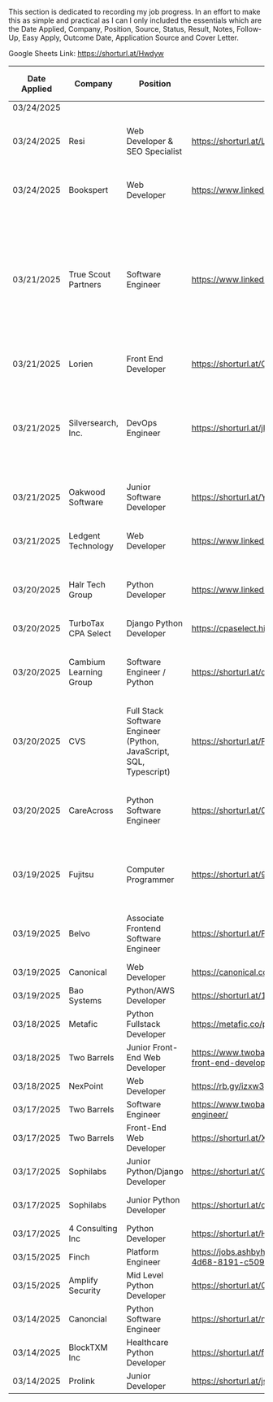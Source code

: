 This section is dedicated to recording my job progress. In an effort to make this as simple and practical as I can I only included the essentials which are the Date Applied, Company, Position, Source, Status, Result, Notes, Follow-Up, Easy Apply, Outcome Date, Application Source and Cover Letter. 

Google Sheets Link: https://shorturl.at/Hwdyw

| Date Applied | Company                | Position                                                           | Source                                                               | Status   | Result                 | Notes                                                                                                                                                  | Follow-Up | Easy Apply | Outcome Date | Application Source                                                 | Cover Letter Sent |
| ------------ | ---------------------- | ------------------------------------------------------------------ | -------------------------------------------------------------------- | -------- | ---------------------- | ------------------------------------------------------------------------------------------------------------------------------------------------------ | --------- | ---------- | ------------ | ------------------------------------------------------------------ | ----------------- |
| 03/24/2025   |                        |                                                                    |                                                                      |          |                        |                                                                                                                                                        |           |            |              |                                                                    |                   |
| 03/24/2025   | Resi                   | Web Developer & SEO Specialist                                     | https://shorturl.at/LHVGP                                            | Applied  |                        | Resi is a Pushpay company so that is where I applied                                                                                                   |           | No         |              | Company Website                                                    | Yes               |
| 03/24/2025   | Bookspert              | Web Developer                                                      | https://www.linkedin.com/jobs/view/4192401509                        | Applied  |                        | Company website does not have a job board                                                                                                              |           | Yes        |              | LinkedIn                                                           | N/A               |
| 03/21/2025   | True Scout Partners    | Software Engineer                                                  | https://www.linkedin.com/jobs/view/4190411346                        | Applied  |                        | Applied on company website but could not obtain direct link to posting for documentation. I also sent the hiring manager a direct message on LinkedIn. |           | No         |              | Company Website                                                    | N/A               |
| 03/21/2025   | Lorien                 | Front End Developer                                                | https://shorturl.at/OOnuu                                            | Applied  |                        | Company website did not list position                                                                                                                  |           | No         |              | LinkedIn/Aplitrak                                                  | N/A               |
| 03/21/2025   | Silversearch, Inc.     | DevOps Engineer                                                    | https://shorturl.at/jLwJU                                            | Rejected |                        | This position was not listed on companies website but at the time of applying it was added on LinkedIn 38 minutes prior                                |           | Yes        | 03/24/2025   | LinkedIn                                                           | N/A               |
| 03/21/2025   | Oakwood Software       | Junior Software Developer                                          | https://shorturl.at/YukHn                                            | Applied  |                        | Company website does not have careers page                                                                                                             |           | No         |              | Indeed                                                             | N/A               |
| 03/21/2025   | Ledgent Technology     | Web Developer                                                      | https://www.linkedin.com/jobs/view/4179632583                        | Applied  |                        | I could not find a direct job link on their website                                                                                                    |           | Yes        |              | LinkedIn                                                           | N/A               |
| 03/20/2025   | Halr Tech Group        | Python Developer                                                   | https://www.linkedin.com/jobs/view/4176300137                        | Applied  |                        | Sent Talent Acquisition Director message on LinkedIn                                                                                                   |           | Yes        |              | LinkedIn                                                           | N/A               |
| 03/20/2025   | TurboTax CPA Select    | Django Python Developer                                            | https://cpaselect.hire.trakstar.com/jobs/fk0zqt                      | Applied  |                        |                                                                                                                                                        |           | No         |              | Company Website                                                    | N/A               |
| 03/20/2025   | Cambium Learning Group | Software Engineer / Python                                         | https://shorturl.at/dFPFa                                            | Applied  | Position not available | Received application email stating the position was not available                                                                                      | N/A       | No         | 03/20/2025   | Workday                                                            | N/A               |
| 03/20/2025   | CVS                    | Full Stack Software Engineer (Python, JavaScript, SQL, Typescript) | https://shorturl.at/PKYId                                            | Rejected |                        | Received rejection email                                                                                                                               |           | No         | 03/21/2025   | Company Website                                                    | N/A               |
| 03/20/2025   | CareAcross             | Python Software Engineer                                           | https://shorturl.at/0nFXk                                            | Applied  |                        | Had to apply on LinkedIn due to company website not working                                                                                            |           | Yes        |              | LinkedIn                                                           | Yes               |
| 03/19/2025   | Fujitsu                | Computer Programmer                                                | https://shorturl.at/9MA5m                                            | Applied  |                        | Job description was somewhat vague. Due to this I did not attach a cover letter.                                                                       |           | No         |              | Company Website                                                    | No                |
| 03/19/2025   | Belvo                  | Associate Frontend Software Engineer                               | https://shorturl.at/PHE2A                                            | Applied  |                        |                                                                                                                                                        |           | No         |              | Ashbyhq is the job board this company uses for candidates to apply | N/A               |
| 03/19/2025   | Canonical              | Web Developer                                                      | https://canonical.com/careers/2804965                                | Rejected |                        | received rejection email                                                                                                                               |           | No         | 03/21/2025   | Company Website                                                    | Yes               |
| 03/19/2025   | Bao Systems            | Python/AWS Developer                                               | https://shorturl.at/1lD3a                                            | Applied  |                        |                                                                                                                                                        |           | No         |              | Company Website                                                    | N/A               |
| 03/18/2025   | Metafic                | Python Fullstack Developer                                         | https://metafic.co/python-fullstack-developer/                       | Applied  |                        |                                                                                                                                                        |           | No         |              | Company Website                                                    | N/A               |
| 03/18/2025   | Two Barrels            | Junior Front-End Web Developer                                     | https://www.twobarrels.com/jobs/software/junior-front-end-developer/ | Applied  |                        | Sent follow up message 03/24/2025                                                                                                                      | Yes       | No         |              | Company Website                                                    | Yes               |
| 03/18/2025   | NexPoint               | Web Developer                                                      | https://rb.gy/izxw3p                                                 | Applied  |                        |                                                                                                                                                        |           | Yes        |              | LinkedIn                                                           | N/A               |
| 03/17/2025   | Two Barrels            | Software Engineer                                                  | https://www.twobarrels.com/jobs/software/software-engineer/          | Applied  |                        |                                                                                                                                                        | Yes       | No         |              | Company Website                                                    | Yes               |
| 03/17/2025   | Two Barrels            | Front-End Web Developer                                            | https://shorturl.at/XOmuR                                            | Applied  |                        |                                                                                                                                                        | Yes       | No         |              | Company Website                                                    | Yes               |
| 03/17/2025   | Sophilabs              | Junior Python/Django Developer                                     | https://shorturl.at/GIFuo                                            | Applied  |                        | Position listed as closed as of 03/18/2025                                                                                                             |           | No         |              | Company Website                                                    | N/A               |
| 03/17/2025   | Sophilabs              | Junior Python Developer                                            | https://shorturl.at/cpbxU                                            | Applied  |                        | Position listed as closed as of 03/18/2025                                                                                                             |           | No         |              | Company Website                                                    | N/A               |
| 03/17/2025   | 4 Consulting Inc       | Python Developer                                                   | https://shorturl.at/HWmDQ                                            | Applied  |                        |                                                                                                                                                        |           | Yes        |              | Dice                                                               | N/A               |
| 03/15/2025   | Finch                  | Platform Engineer                                                  | https://jobs.ashbyhq.com/finch/cb483313-e6dd-4d68-8191-c5092b569151  | Rejected | No Offer               | Rejection email received                                                                                                                               | N/A       | No         | 03/16/2025   | Company Website                                                    | No                |
| 03/15/2025   | Amplify Security       | Mid Level Python Developer                                         | https://shorturl.at/0g9tW                                            | Applied  |                        |                                                                                                                                                        |           | Yes        |              | LinkedIn                                                           | N/A               |
| 03/14/2025   | Canoncial              | Python Software Engineer                                           | https://shorturl.at/nMtmo                                            | Rejected | No Offer               | Rejection email received                                                                                                                               | N/A       | Yes        | 03/16/2025   | LinkedIn                                                           | N/A               |
| 03/14/2025   | BlockTXM Inc           | Healthcare Python Developer                                        | https://shorturl.at/fp5Ig                                            | Rejected | No Offer               | Rejection email received                                                                                                                               | N/A       | Yes        | 03/17/2025   | LinkedIn                                                           | N/A               |
| 03/14/2025   | Prolink                | Junior Developer                                                   | https://shorturl.at/jsyGH                                            | Applied  |                        |                                                                                                                                                        |           | Yes        |              | LinkedIn                                                           | No                |

